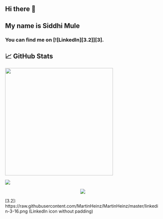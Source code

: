 
 ## Hi there 👋 

<h2>My name is Siddhi Mule</h2>
<h3>You can find me on  [![LinkedIn][3.2]][3].</h3>

## &#x1f4c8; GitHub Stats

  <a href="#"><img src="https://github-readme-stats.vercel.app/api?username=mulesiddhi&show_icons=true&count_private=true&theme=dark" width="350"></a>

<a href="https://github.com/mulesiddhi/mulesiddhi">
  <img align="center" src="https://github-readme-stats.vercel.app/api/top-langs/?username=mulesiddhi&hide=java,html,tex&title_color=ffffff&text_color=c9cacc&icon_color=2bbc8a&bg_color=1d1f21&langs_count=3" />
</a>
<p align='center'>
  <a href="#"><img src="https://badges.pufler.dev/visits/mulesiddhi/mulesiddhi"></a>
</p>
[3.2]: https://raw.githubusercontent.com/MartinHeinz/MartinHeinz/master/linkedin-3-16.png (LinkedIn icon without padding)
<!--
**mulesiddhi/mulesiddhi** is a ✨ _special_ ✨ repository because its `README.md` (this file) appears on your GitHub profile.

Here are some ideas to get you started:

- 🔭 I’m currently working on ...
- 🌱 I’m currently learning ...
- 👯 I’m looking to collaborate on ...
- 🤔 I’m looking for help with ...
- 💬 Ask me about ...
- 📫 How to reach me: ...
- 😄 Pronouns: ...
- ⚡ Fun fact: ...
-->
